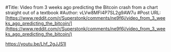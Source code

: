 #Title: Video from 3 weeks ago predicting the Bitcoin crash from a chart straight out of a textbook
#Author: vLVw8MFI4P7SL2g9AW7u
#Post URL: [https://www.reddit.com/r/Superstonk/comments/ne9f6j/video_from_3_weeks_ago_predicting_the_bitcoin/](https://www.reddit.com/r/Superstonk/comments/ne9f6j/video_from_3_weeks_ago_predicting_the_bitcoin/)


https://youtu.be/Lhf_2gJJS1I